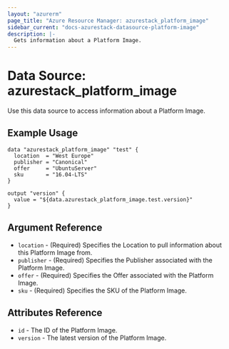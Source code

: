 ```yaml
---
layout: "azurerm"
page_title: "Azure Resource Manager: azurestack_platform_image"
sidebar_current: "docs-azurestack-datasource-platform-image"
description: |-
  Gets information about a Platform Image.
---
```


# Data Source: azurestack_platform_image

Use this data source to access information about a Platform Image.

## Example Usage

```hcl
data "azurestack_platform_image" "test" {
  location  = "West Europe"
  publisher = "Canonical"
  offer     = "UbuntuServer"
  sku       = "16.04-LTS"
}

output "version" {
  value = "${data.azurestack_platform_image.test.version}"
}
```

## Argument Reference

* `location` - (Required) Specifies the Location to pull information about this Platform Image from.
* `publisher` - (Required) Specifies the Publisher associated with the Platform Image.
* `offer` - (Required) Specifies the Offer associated with the Platform Image.
* `sku` - (Required) Specifies the SKU of the Platform Image.


## Attributes Reference

* `id` - The ID of the Platform Image.
* `version` - The latest version of the Platform Image.
